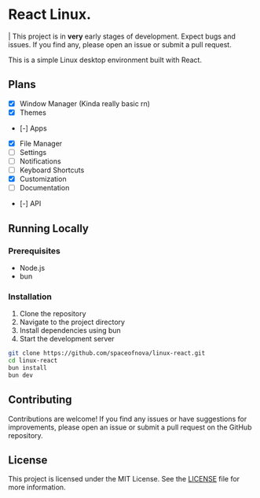 # React Linux.

| This project is in **very** early stages of development. Expect bugs and issues. If you find any, please open an issue or submit a pull request.

This is a simple Linux desktop environment built with React.

## Plans

- [x] Window Manager (Kinda really basic rn)
- [x] Themes
- [-] Apps
- [x] File Manager
- [ ] Settings
- [ ] Notifications
- [ ] Keyboard Shortcuts
- [x] Customization
- [ ] Documentation
- [-] API

## Running Locally

### Prerequisites

- Node.js
- bun

### Installation

1. Clone the repository
2. Navigate to the project directory
3. Install dependencies using bun
4. Start the development server

```bash
git clone https://github.com/spaceofnova/linux-react.git
cd linux-react
bun install
bun dev
```

## Contributing

Contributions are welcome! If you find any issues or have suggestions for improvements, please open an issue or submit a pull request on the GitHub repository.

## License

This project is licensed under the MIT License. See the [LICENSE](./MIT.txt) file for more information.
